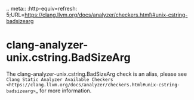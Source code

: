 .. meta:: :http-equiv=refresh:
5;URL=https://clang.llvm.org/docs/analyzer/checkers.html\#unix-cstring-badsizearg

clang-analyzer-unix.cstring.BadSizeArg
======================================

The clang-analyzer-unix.cstring.BadSizeArg check is an alias, please see
`Clang Static Analyzer Available Checkers <https://clang.llvm.org/docs/analyzer/checkers.html#unix-cstring-badsizearg>`\_
for more information.
